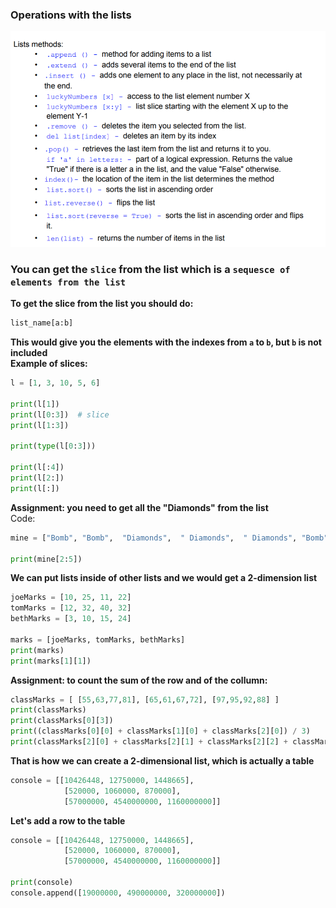 ### Operations with the lists

<img src="img_assets/operations.png"/>

### You can get the `slice` from the list which is a `sequesce of elements from the list`  
**To get the slice from the list you should do:**  
```python
list_name[a:b]
```
**This would give you the elements with the indexes from `a` to `b`, but `b` is not included**  
**Example of slices:**  
```python
l = [1, 3, 10, 5, 6]

print(l[1])
print(l[0:3])  # slice
print(l[1:3])

print(type(l[0:3]))

print(l[:4])
print(l[2:])
print(l[:])
```  
**Assignment: you need to get all the "Diamonds" from the list**  
Code:  
```python
mine = ["Bomb", "Bomb",  "Diamonds",  " Diamonds",  " Diamonds", "Bomb", "Bomb", "Bomb"]

print(mine[2:5])
```  
**We can put lists inside of other lists and we would get a 2-dimension list**  
```python
joeMarks = [10, 25, 11, 22]
tomMarks = [12, 32, 40, 32]
bethMarks = [3, 10, 15, 24]

marks = [joeMarks, tomMarks, bethMarks]
print(marks)
print(marks[1][1])
```  
**Assignment: to count the sum of the row and of the collumn:**  
```python
classMarks = [ [55,63,77,81], [65,61,67,72], [97,95,92,88] ]
print(classMarks)
print(classMarks[0][3])
print((classMarks[0][0] + classMarks[1][0] + classMarks[2][0]) / 3)
print(classMarks[2][0] + classMarks[2][1] + classMarks[2][2] + classMarks[2][3])
```  
**That is how we can create a 2-dimensional list, which is actually a table**  
```python
console = [[10426448, 12750000, 1448665], 
            [520000, 1060000, 870000], 
            [57000000, 4540000000, 1160000000]]
```
**Let's add a row to the table**  
```python
console = [[10426448, 12750000, 1448665], 
            [520000, 1060000, 870000], 
            [57000000, 4540000000, 1160000000]]
            
print(console)
console.append([19000000, 490000000, 320000000])
```